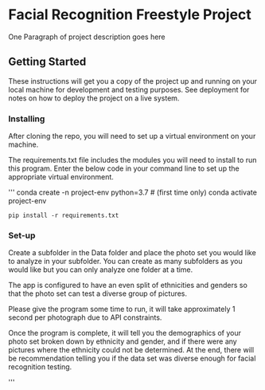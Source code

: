 # Facial Recognition Freestyle Project

One Paragraph of project description goes here

## Getting Started

These instructions will get you a copy of the project up and running on your local machine for development and testing purposes. See deployment for notes on how to deploy the project on a live system.

### Installing

After cloning the repo, you will need to set up a virtual environment on your machine. 

The requirements.txt file includes the modules you will need to install to run this program.  Enter the below code in your command line to set up the appropriate virtual environment. 

''' 
conda create -n project-env python=3.7 # (first time only)
conda activate project-env
```
pip install -r requirements.txt
```

### Set-up

Create a subfolder in the Data folder and place the photo set you would like to analyze in your subfolder. You can create as many subfolders as you would like but you can only analyze one folder at a time. 

The app is configured to have an even split of ethnicities and genders so that the photo set can test a diverse group of pictures.

Please give the program some time to run, it will take approximately 1 second per photograph due to API constraints. 

Once the program is complete, it will tell you the demographics of your photo set broken down by ethnicity and gender, and if there were any pictures where the ethnicity could not be determined.  At the end, there will be recommendation telling you if the data set was diverse enough for facial recognition testing.  

'''


